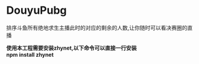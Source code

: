 # DouyuPubg
排序斗鱼所有绝地求生主播此时的对应的剩余的人数,让你随时可以看决赛圈的直播

<b>
使用本工程需要安装zhynet,以下命令可以直接一行安装
<br/>
npm install zhynet
</b>
